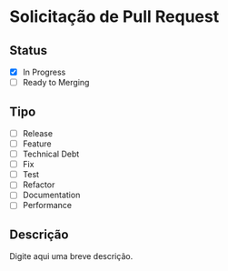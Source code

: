 # Solicitação de Pull Request

## Status

- [x] In Progress
- [ ] Ready to Merging

## Tipo

- [ ] Release
- [ ] Feature
- [ ] Technical Debt
- [ ] Fix
- [ ] Test
- [ ] Refactor
- [ ] Documentation
- [ ] Performance

## Descrição
Digite aqui uma breve descrição.
